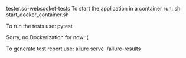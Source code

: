 tester.so-websocket-tests
To start the application in a container run: sh start_docker_container.sh

To run the tests use: pytest

Sorry, no Dockerization for now :(

To generate test report use: allure serve ./allure-results
